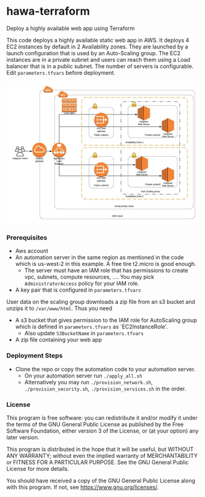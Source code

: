 # hawa-terraform
Deploy a highly available web app using Terraform

This code deploys a highly available static web app in AWS. It deploys 4 EC2 instances by default in 2 Availability zones. They are launched by a launch configuration that is used by an Auto-Scaling group. The EC2 instances are in a private subnet and users can reach them using a Load balancer that is in a public subnet.
The number of servers is configurable. Edit `parameters.tfvars` before deployment.

![](https://github.com/tadayoni1/HA-webapp/blob/master/diagram.jpeg)


### Prerequisites
- Aws account
- An automation server in the same region as mentioned in the code which is us-west-2 in this example. A free tire t2.micro is good enough.
  - The server must have an IAM role that has permissions to create vpc, subnets, compute resources, .... You may pick ```AdministratorAccess``` policy for your IAM role.
- A key pair that is configured in `parameters.tfvars`

User data on the scaling group downloads a zip file from an s3 bucket and unzips it to `/var/www/html`. 
Thus you need 
- A s3 bucket that gives permission to the IAM role for AutoScaling group which is defined in `parameters.tfvars` as `EC2InstanceRole'.
  - Also update `S3BucketName` in `parameters.tfvars`
- A zip file containing your web app

### Deployment Steps
- Clone the repo or copy the automation code to your automation server.
  - On your automation server run `./apply_all.sh`
  - Alternatively you may run `./provision_network.sh`, `./provision_security.sh`, `./provision_services.sh` in the order.



### License

This program is free software: you can redistribute it and/or modify it under the terms of the GNU General Public License as published by the Free Software Foundation, either version 3 of the License, or (at your option) any later version.

This program is distributed in the hope that it will be useful, but WITHOUT ANY WARRANTY; without even the implied warranty of MERCHANTABILITY or FITNESS FOR A PARTICULAR PURPOSE.  See the GNU General Public License for more details.

You should have received a copy of the GNU General Public License along with this program.  If not, see <https://www.gnu.org/licenses/>.
